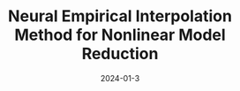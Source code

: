 ---
title: "Neural Empirical Interpolation Method for Nonlinear Model Reduction"
collection: publications
permalink: /publication/2024-01-3-Neural-Empirical-Interpolation-Method-for-Nonlinear-Model-Reduction
excerpt: 'arXiv:2406.03562'
paperurl: 'https://arxiv.org/abs/2406.03562'
date: 2024-01-3
item: 19
venue: 'arXiv:2406.03562'
authors: 'Max Hirsch, Federico Pichi, Jan Hesthaven'
pubsource: 'unpublished'
biblio: >
    @unpublished{HirschNeuralEmpiricalInterpolation2024,\
    
    title = {Neural Empirical Interpolation Method for Nonlinear Model Reduction},\
    
    author = {Hirsch, Max and Pichi, Federico and Hesthaven, Jan S.},\
    
    year = {2024},\
    
    note = {arXiv:2406.03562},\
    
    eprint = {2406.03562},\
    
    primaryclass = {cs, math},\
    
    publisher = {arXiv},\
    
    archiveprefix = {arXiv}
    }
---